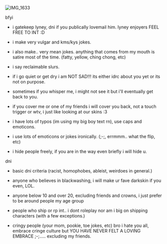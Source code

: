 ![IMG_1633](https://github.com/toxururira/toxururira/assets/143314991/5ea15472-9f9d-45d0-95ae-acfa1fac239c)

bfyi

- i gatekeep lyney, dni if you publically lovemail him. lyney enjoyers FEEL FREE TO INT :D

- i make very vulgar and kms/kys jokes.

- i also make.. very mean jokes. anything that comes from my mouth is satire most of the time. (fatty, yellow, ching chong, etc)

- i say reclaimable slurs.

- if i go quiet or get dry i am NOT SAD!!! its either idrc about you yet or its not on purpose.

- sometimes if you whisper me, i might not see it but i'll eventually get back to you.

- if you cover me or one of my friends i will cover you back, not a touch trigger or wtv, i just like looking at our skins :3

- i have lots of typos (im using my big boy text rn), use caps and emoticons.

- i use lots of emoticons or jokes ironically. (;-;, errmmm.. what the flip, etc)

- i hide people freely, if you are in the way even briefly i will hide u.


dni

- basic dni criteria (racist, homophobes, ableist, weirdoes in general.)

- anyone who believes in blackwashing, i will make ur fave darkskin if you even, LOL.

- anyone below 10 and over 20, excluding friends and crowns, i just prefer to be around people my age group

- people who ship or rp int.. i dont roleplay nor am i big on shipping characters (with a few exceptions.) 

- cringy people (your mom, pookie, toe jokes, etc) bro i hate you all, embrace cringe culture but YOU HAVE NEVER FELT A LOVING EMBRACE ;-;..... excluding my friends. 
